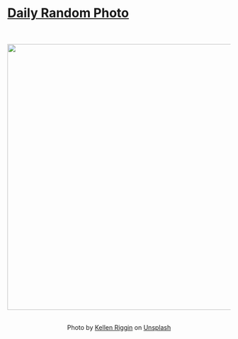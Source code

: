 # [Daily Random Photo](https://www.dailyrandomphoto.com/)

<div align="center">
  <br>
  <br>
  <a href="https://www.dailyrandomphoto.com/p/2022/2022-12-25/"><img src="https://images.unsplash.com/photo-1670477250773-a7e1c2354d25?crop=entropy&cs=tinysrgb&fit=max&fm=jpg&ixid=Mnw3NzUwOHwwfDF8cmFuZG9tfHx8fHx8fHx8MTY3MTkyODQ0MA&ixlib=rb-4.0.3&q=80&w=1080" width="600px"></a>
  <br>
  <br>
  <p class="has-text-grey">Photo by <a href="https://unsplash.com/@kalaniparker?utm_source=Daily%20Random%20Photo&amp;utm_medium=referral" target="_blank" rel="noopener noreferrer">Kellen Riggin</a> on <a href="https://unsplash.com/photos/sqPnlSKNZL4?utm_source=Daily%20Random%20Photo&amp;utm_medium=referral" target="_blank" rel="noopener noreferrer">Unsplash</a></p>
</div>
